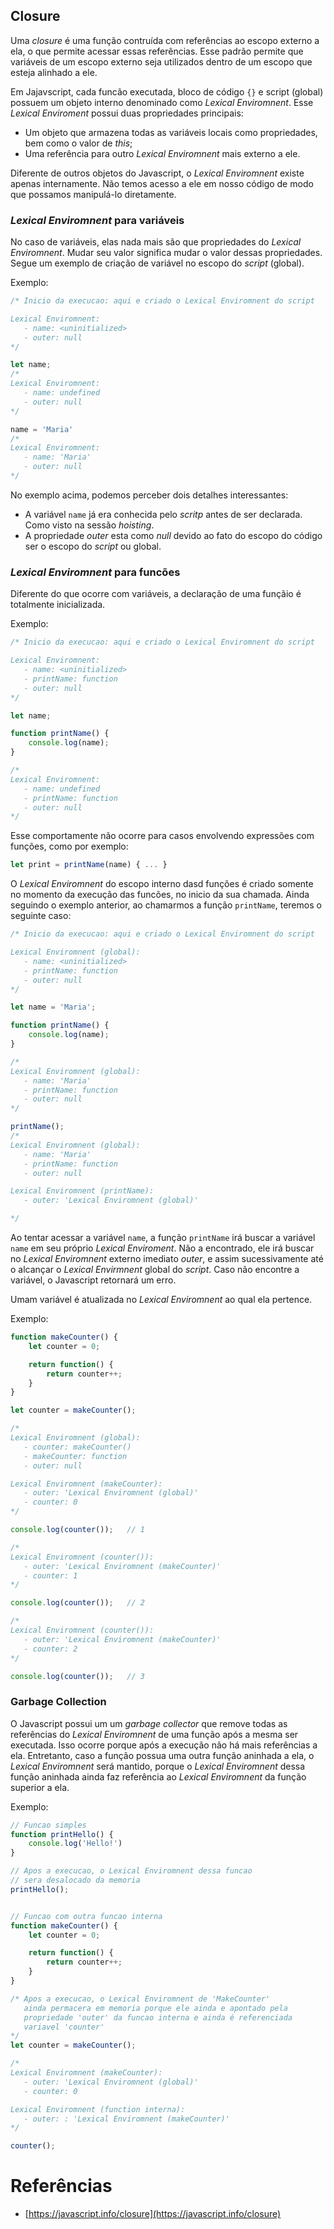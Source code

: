 
## Closure

Uma _closure_ é uma função contruída com referências ao escopo externo a ela, o que permite acessar essas referências. Esse padrão permite que variáveis de um escopo externo seja utilizados dentro de um escopo que esteja alinhado a ele.

Em Jajavscript, cada funcão executada, bloco de código `{}` e script (global) possuem um objeto interno denominado como _Lexical Enviromnent_. Esse _Lexical Enviroment_ possui duas propriedades principais:

* Um objeto que armazena todas as variáveis locais como propriedades, bem como o valor de _this_;
* Uma referência para outro _Lexical Enviromnent_ mais externo a ele.

Diferente de outros objetos do Javascript, o _Lexical Enviromnent_ existe apenas internamente. Não temos acesso a ele em nosso código de modo que possamos manipulá-lo diretamente.

### _Lexical Enviromnent_ para variáveis

No caso de variáveis, elas nada mais são que propriedades do _Lexical Enviromnent_. Mudar seu valor significa mudar o valor dessas propriedades. Segue um exemplo de criação de variável no escopo do _script_ (global).

Exemplo:

```javascript
/* Inicio da execucao: aqui e criado o Lexical Enviromnent do script

Lexical Enviromnent:
   - name: <uninitialized>
   - outer: null
*/

let name;
/*
Lexical Enviromnent:
   - name: undefined
   - outer: null
*/

name = 'Maria'
/*
Lexical Enviromnent:
   - name: 'Maria'
   - outer: null
*/
```

No exemplo acima, podemos perceber dois detalhes interessantes:

* A variável `name` já era conhecida pelo _scritp_ antes de ser declarada. Como visto na sessão _hoisting_.
* A propriedade _outer_ esta como _null_ devido ao fato do escopo do código ser o escopo do _script_ ou global.

### _Lexical Enviromnent_ para funcões

Diferente do que ocorre com variáveis, a declaração de uma funçãio é totalmente inicializada.

Exemplo:

```javascript
/* Inicio da execucao: aqui e criado o Lexical Enviromnent do script

Lexical Enviromnent:
   - name: <uninitialized>
   - printName: function
   - outer: null
*/

let name;

function printName() {
    console.log(name);
}

/*
Lexical Enviromnent:
   - name: undefined
   - printName: function
   - outer: null
*/
```

Esse comportamente não ocorre para casos envolvendo expressões com funções, como por exemplo:

```javascript
let print = printName(name) { ... }
```

O _Lexical Enviromnent_ do escopo interno dasd funções é criado somente no momento da execução das funcões, no inicio da sua chamada. Ainda seguindo o exemplo anterior, ao chamarmos a função `printName`, teremos o seguinte caso:

```javascript
/* Inicio da execucao: aqui e criado o Lexical Enviromnent do script

Lexical Enviromnent (global):
   - name: <uninitialized>
   - printName: function
   - outer: null
*/

let name = 'Maria';

function printName() {
    console.log(name);
}

/*
Lexical Enviromnent (global):
   - name: 'Maria'
   - printName: function
   - outer: null
*/

printName();
/*
Lexical Enviromnent (global):
   - name: 'Maria'
   - printName: function
   - outer: null

Lexical Enviromnent (printName):
   - outer: 'Lexical Enviromnent (global)'

*/
```

Ao tentar acessar a variável `name`, a função `printName` irá buscar a variável `name` em seu próprio _Lexical Enviroment_. Não a encontrado, ele irá buscar no _Lexical Enviromnent_ externo imediato _outer_, e assim sucessivamente até o alcançar o _Lexical Envirmnent_ global do _script_. Caso não encontre a variável, o Javascript retornará um erro.

Umam variável é atualizada no _Lexical Enviromnent_ ao qual ela pertence.

Exemplo:

```javascript
function makeCounter() {
    let counter = 0;

    return function() {
        return counter++;
    }
}

let counter = makeCounter();

/*
Lexical Enviromnent (global):
   - counter: makeCounter()
   - makeCounter: function
   - outer: null

Lexical Enviromnent (makeCounter):
   - outer: 'Lexical Enviromnent (global)'
   - counter: 0
*/

console.log(counter());   // 1

/*
Lexical Enviromnent (counter()):
   - outer: 'Lexical Enviromnent (makeCounter)'
   - counter: 1
*/

console.log(counter());   // 2

/*
Lexical Enviromnent (counter()):
   - outer: 'Lexical Enviromnent (makeCounter)'
   - counter: 2
*/

console.log(counter());   // 3
```

### Garbage Collection

O Javascript possui um um _garbage collector_ que remove todas as referências do _Lexical Enviromnent_ de uma função após a mesma ser executada. Isso ocorre porque após a execução não há mais referências a ela. Entretanto, caso a função possua uma outra função aninhada a ela, o _Lexical Enviromnent_ será mantido, porque o _Lexical Enviromnent_ dessa função aninhada ainda faz referência ao _Lexical Enviromnent_ da função superior a ela.

Exemplo:

```javascript
// Funcao simples
function printHello() {
    console.log('Hello!')
}

// Apos a execucao, o Lexical Enviromnent dessa funcao
// sera desalocado da memoria
printHello();


// Funcao com outra funcao interna
function makeCounter() {
    let counter = 0;

    return function() {
        return counter++;
    }
}

/* Apos a execucao, o Lexical Enviromnent de 'MakeCounter' 
   ainda permacera em memoria porque ele ainda e apontado pela
   propriedade 'outer' da funcao interna e ainda é referenciada
   variavel 'counter'
*/
let counter = makeCounter();

/*
Lexical Enviromnent (makeCounter):
   - outer: 'Lexical Enviromnent (global)'
   - counter: 0

Lexical Enviromnent (function interna):
   - outer: : 'Lexical Enviromnent (makeCounter)'
*/

counter();
```

# Referências

- [https://javascript.info/closure](https://javascript.info/closure)